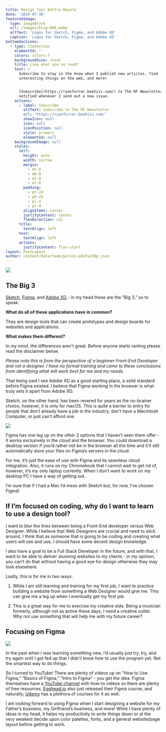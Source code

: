 ```yaml
---
title: Design Tool Battle Royale
date: '2019-07-30'
featuredImage:
  type: ImageBlock
  url: /images/blog-008.webp
  altText: 'Logos for Sketch, Figma, and Adobe XD'
  caption: 'Logos for Sketch, Figma, and Adobe XD'
bottomSections:
  - type: CtaSection
    elementId: ''
    colors: colors-f
    backgroundSize: inset
    title: Like what you've read?
    text: >
      Subscribe to stay in the know when I publish new articles, find
      interesting things on the web, and more!


      [Subscribe](https://ryanfurrer.beehiiv.com/) to The RF Newsletter and be
      notified whenever I send out a new issue.
    actions:
      - label: Subscribe
        altText: Subscribe to The RF Newsletter
        url: 'https://ryanfurrer.beehiiv.com/'
        showIcon: null
        icon: null
        iconPosition: null
        style: primary
        elementId: null
    backgroundImage: null
    styles:
      self:
        height: auto
        width: narrow
        margin:
          - mt-0
          - mb-0
          - ml-0
          - mr-0
        padding:
          - pt-24
          - pb-24
          - pl-4
          - pr-4
        alignItems: center
        justifyContent: center
        flexDirection: col
      title:
        textAlign: left
      text:
        textAlign: left
      actions:
        justifyContent: flex-start
layout: PostLayout
author: content/data/team/person-p8afuy38p.json
---
```

![](/images/blog-008-41f6200b.webp)

## The Big 3

[Sketch](https://www.sketch.com/), [Figma](https://www.figma.com/), and [Adobe XD ](https://www.adobe.com/products/xd.html)- in my head these are the “Big 3,” so to speak.

**What do all of these applications have in common?**

They are design tools that can create prototypes and design boards for websites and applications.

**What makes them different?**

In my mind, the differences aren’t great. Before anyone starts ranting please read the disclaimer below.

*Please note this is from the perspective of a beginner Front-End Developer and not a designer. I have no formal training and came to these conclusions from identifying what will work best for me and my needs.*

That being said I see Adobe XD as a good starting place, a solid standard before Figma existed. I believe that Figma working in the browser is what truly sets it apart from Adobe XD.

Sketch, on the other hand, has been revered for years as the no-brainer choice, however, it is only for macOS. This is quite a barrier to entry for people that don’t already have a job in the industry, don’t have a Macintosh Computer, or just can’t afford one.

![](/images/blog-008\_01.png)

Figma has one leg up on the other 2 options that I haven’t seen them offer - it works exclusively in the cloud and the browser. You could download a desktop version if you’d rather not be in the browser all the time and it’ll still automatically store your files on Figma’s servers in the cloud.

For me, it’s just the ease of use with Figma and its seamless cloud integration. Also, it runs on my Chromebook that I cannot wait to get rid of, however, it’s my only laptop currently. When I don’t want to work on my desktop PC I have a way of getting out.

I’m sure that if I had a Mac I’d mess with Sketch but, for now, I’ve chosen Figma!

## If I’m focused on coding, why do I want to learn to use a design tool?

I want to blur the lines between being a Front-End developer versus Web Designer. While I believe that Web Designers are crucial and need to stick around, I think that as someone that is going to be coding and creating what users will see and use, I should have some decent design knowledge.

I also have a goal to be a Full Stack Developer in the future, and with that, I want to be able to deliver stunning websites to my clients - in my opinion, you can’t do that without having a good eye for design otherwise they may look elsewhere.

Lastly, this is for me in two ways:

1.  While I am still learning and training for my first job, I want to practice building a website from something a Web Designer would give me. This can give me a leg up when I eventually get my first job.

2.  This is a great way for me to exercise my creative side. Being a musician formerly, although not as active these days, I need a creative outlet. Why not use something that will help me with my future career?

## Focusing on Figma

![](/images/blog-008\_02.jpeg)

In the past when I was learning something new, I’d usually just try, try, and try again until I got fed up that I didn’t know how to use the program yet. Not the smartest way to do things.

So I turned to YouTube! There are plenty of videos up on “How to Use Figma,” “Basics of Figma,” “Intro to Figma” - you get the idea. Figma themselves have a [YouTube channel](https://www.youtube.com/channel/UCQsVmhSa4X-G3lHlUtejzLA) with how-to videos so there are plenty of free resources. [Egghead.io](https://egghead.io/) also just released their Figma course, and naturally, [Udemy](https://www.udemy.com/courses/search/?src=ukw\&q=figma) has a plethora of courses for it as well.

I am looking forward to using Figma when I start designing a website for my Father’s business, my Girlfriend’s business, and more! While I have plenty of ideas in my head, it helps my productivity to write things down or at the very weakest decide upon color palettes, fonts, and a general website/page layout before getting to work.
